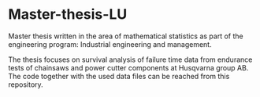 # Master-thesis-LU
Master thesis written in the area of mathematical statistics as part of the engineering program: Industrial engineering and management.

The thesis focuses on survival analysis of failure time data from endurance tests of chainsaws and power cutter components at Husqvarna group AB. The code together with the used data files can be reached from this repository.
